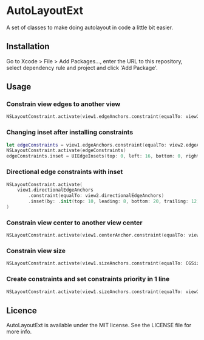 # AutoLayoutExt

A set of classes to make doing autolayout in code a little bit easier.

## Installation

Go to Xcode > File > Add Packages..., enter the URL to this repository, select dependency rule and project and click 'Add Package'.

## Usage

### Constrain view edges to another view
```swift
NSLayoutConstraint.activate(view1.edgeAnchors.constraint(equalTo: view2.edgeAnchors))
```

### Changing inset after installing constraints
```swift
let edgeConstraints = view1.edgeAnchors.constraint(equalTo: view2.edgeAnchors)
NSLayoutConstraint.activate(edgeConstraints)
edgeConstraints.inset = UIEdgeInsets(top: 0, left: 16, bottom: 0, right: 16)
```

### Directional edge constraints with inset
```swift
NSLayoutConstraint.activate(
    view1.directionalEdgeAnchors
        .constraint(equalTo: view2.directionalEdgeAnchors)
        .inset(by: .init(top: 10, leading: 8, bottom: 20, trailing: 12))
)
```

### Constrain view center to another view center
```swift
NSLayoutConstraint.activate(view1.centerAnchor.constraint(equalTo: view2.centerAnchor))
```

### Constrain view size
```swift
NSLayoutConstraint.activate(view1.sizeAnchors.constraint(equalTo: CGSize(width: 320, height: 240)))
```

### Create constraints and set constraints priority in 1 line
```swift
NSLayoutConstraint.activate(view1.sizeAnchors.constraint(equalTo: view2.sizeAnchors).prioritized(.defaultLow))
```

## Licence

AutoLayoutExt is available under the MIT license. See the LICENSE file for more info.
